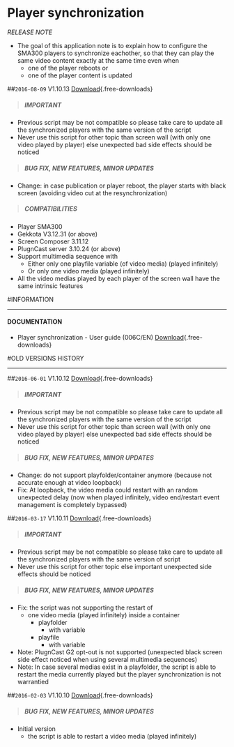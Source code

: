 # Player synchronization 
*RELEASE NOTE*

- The goal of this application note is to explain how to configure the SMA300 players to synchronize eachother, so that they can play the same video content exactly at the same time even when
	- one of the player reboots or 
	- one of the player content is updated 
 
##`2016-08-09` V1.10.13 [Download](application-notes/player-synchronization/xpfSyncManager-V1.10.13.js){.free-downloads} 
>##### **IMPORTANT**
- Previous script may be not compatible so please take care to update all the synchronized players with the same version of the script
- Never use this script for other topic than screen wall (with only one video played by player) else unexpected bad side effects should be noticed  
>##### **BUG FIX, NEW FEATURES, MINOR UPDATES**
- Change: in case publication or player reboot, the player starts with black screen (avoiding video cut at the resynchronization) 
>##### **COMPATIBILITIES**
- Player SMA300
- Gekkota V3.12.31 (or above)
- Screen Composer 3.11.12
- PlugnCast server 3.10.24 (or above)
- Support multimedia sequence with
	- Either only one playfile variable (of video media) (played infinitely)
	- Or only one video media (played infinitely)
- All the video medias played by each player of the screen wall have the same intrinsic features
  
#INFORMATION
***********************************************************************
#### **DOCUMENTATION**  
- Player synchronization - User guide (006C/EN) [Download](application-notes/player-synchronization/player-synchronization-application-note-006C_en.pdf){.free-downloads}
		
#OLD VERSIONS HISTORY
***********************************************************************

##`2016-06-01` V1.10.12 [Download](application-notes/player-synchronization/xpfSyncManager-V1.10.12.js){.free-downloads} 
>##### **IMPORTANT**
- Previous script may be not compatible so please take care to update all the synchronized players with the same version of the script
- Never use this script for other topic than screen wall (with only one video played by player) else unexpected bad side effects should be noticed  
>##### **BUG FIX, NEW FEATURES, MINOR UPDATES**
- Change: do not support playfolder/container anymore (because not accurate enough at video loopback) 
- Fix: At loopback, the video media could restart with an random unexpected delay (now when played infinitely, video end/restart event management is completely bypassed) 

##`2016-03-17` V1.10.11 [Download](application-notes/player-synchronization/xpfSyncManager-V1.10.11.js){.free-downloads} 
>##### **IMPORTANT**
- Previous script may be not compatible so please take care to update all the synchronized players with the same version of script
- Never use this script for other topic else important unexpected side effects should be noticed    
>##### **BUG FIX, NEW FEATURES, MINOR UPDATES**
- Fix: the script was not supporting the restart of
	- one video media (played infinitely) inside a container
		- playfolder 
			- with variable
		- playfile  
			- with variable		 
- Note: PlugnCast G2 opt-out is not supported (unexpected black screen side effect noticed when using several multimedia sequences)   
- Note: In case several medias exist in a playfolder, the script is able to restart the media currently played but the player synchronization is not warrantied

##`2016-02-03` V1.10.10 [Download](application-notes/player-synchronization/xpfSyncManager-V1.10.10.js){.free-downloads} 
>##### **BUG FIX, NEW FEATURES, MINOR UPDATES**
- Initial version
	- the script is able to restart a video media (played infinitely)